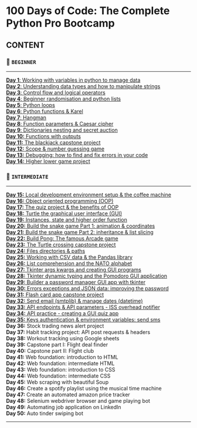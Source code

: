
# 100 Days of Code: The Complete Python Pro Bootcamp
## CONTENT
### 🔺 `BEGINNER`
___
[**Day 1**: Working with variables in python to manage data](https://github.com/Endorrfin/python-24/tree/main/complete_python_pro_bootcamp/Day%201%20Band%20name%20generator) <br/>
[**Day 2**: Understanding data types and how to manipulate strings](https://github.com/Endorrfin/python-24/tree/main/complete_python_pro_bootcamp/Day%202%20Tip%20calculator) <br/>
[**Day 3**: Control flow and logical operators](https://github.com/Endorrfin/python-24/tree/main/complete_python_pro_bootcamp/Day%203%20Treasure%20island) <br/>
[**Day 4**: Beginner randomisation and python lists](https://github.com/Endorrfin/python-24/tree/main/complete_python_pro_bootcamp/Day%204%20Rock%20paper%20scissors) <br/>
[**Day 5**: Python loops](https://github.com/Endorrfin/python-24/tree/main/complete_python_pro_bootcamp/Day%205%20Password%20generator) <br/>
[**Day 6**: Python functions & Karel](https://github.com/Endorrfin/python-24/tree/main/complete_python_pro_bootcamp/Day%206%20Escaping%20the%20maze) <br/>
[**Day 7**: Hangman](https://github.com/Endorrfin/python-24/tree/main/complete_python_pro_bootcamp/Day%207%20Hangman) <br/>
[**Day 8**: Function parameters & Caesar cipher](https://github.com/Endorrfin/python-24/tree/main/complete_python_pro_bootcamp/Day%208%20Caesar%20cipher) <br/>
[**Day 9**: Dictionaries nesting and secret auction](https://github.com/Endorrfin/python-24/tree/main/complete_python_pro_bootcamp/Day%209%20Secret%20auction) <br/>
[**Day 10:** Functions with outputs](https://github.com/Endorrfin/python-24/tree/main/complete_python_pro_bootcamp/Day%2010%20Calculator%20project) <br/>
[**Day 11:** The blackjack capstone project](https://github.com/Endorrfin/python-24/tree/main/complete_python_pro_bootcamp/Day%2011%20Blackjack%20game) <br/>
[**Day 12:** Scope & number guessing game](https://github.com/Endorrfin/python-24/tree/main/complete_python_pro_bootcamp/Day%2012%20Guess%20number) <br/>
[**Day 13:** Debugging: how to find and fix errors in your code](https://github.com/Endorrfin/python-24/tree/main/complete_python_pro_bootcamp/Day%2013%20Debugging) <br/>
[**Day 14:** Higher lower game project](https://github.com/Endorrfin/python-24/tree/main/complete_python_pro_bootcamp/Day%2014%20Higher%20or%20lower%20followers%20game/Higher%20or%20Lower%20Project) <br/>

### 🔺 `INTERMEDIATE`
***
[**Day 15:** Local development environment setup & the coffee machine](https://github.com/Endorrfin/python-24/tree/main/complete_python_pro_bootcamp/Day%2015%20Coffee%20machine%20project/Coffee%20Machine%20Project) <br/>
[**Day 16:** Object oriented programming (OOP)](https://github.com/Endorrfin/python-24/tree/main/complete_python_pro_bootcamp/Day%2016%20OOP%20Coffee%20machine) <br/>
[**Day 17:** The quiz project & the benefits of OOP](https://github.com/Endorrfin/python-24/tree/main/complete_python_pro_bootcamp/Day%2017%20Benefits%20of%20OOP%20Quiz%20project) <br/>
[**Day 18:** Turtle the graphical user interface (GUI)](https://github.com/Endorrfin/python-24/tree/main/complete_python_pro_bootcamp/Day%2018%20Turtle%20%26%20Graphical%20User%20Interface%20(GUI)) <br/>
[**Day 19:** Instances, state and higher order function](https://github.com/Endorrfin/python-24/tree/main/complete_python_pro_bootcamp/Day%2019%20Instances%20State%20%26%20Higher%20Order%20Functions) <br/>
[**Day 20:** Build the snake game Part 1: animation & coordinates](https://github.com/Endorrfin/python-24/tree/main/complete_python_pro_bootcamp/Day%2020%20Snake%20game%20part%201%3A%20animation%20%26%20coordinates) <br/>
[**Day 21:** Build the snake game Part 2: inheritance & list slicing](https://github.com/Endorrfin/python-24/tree/main/complete_python_pro_bootcamp/Day%2021%20Snake%20game%20part%202%3A%20inheritance%20%26%20list%20slicing) <br/>
[**Day 22:** Build Pong: The famous Arcade game](https://github.com/Endorrfin/python-24/tree/main/complete_python_pro_bootcamp/Day%2022%20Build%20pong%3A%20the%20famous%20Arcade%20game) <br/>
[**Day 23:** The Turtle crossing capstone project](https://github.com/Endorrfin/python-24/tree/main/complete_python_pro_bootcamp/Day%2023%20Turtle%20crossing%20capstone%20project) <br/>
[**Day 24:** Files directories & paths](https://github.com/Endorrfin/python-24/tree/main/complete_python_pro_bootcamp/Day%2024%20Files%20directories%20%26%20paths) <br/>
[**Day 25:** Working with CSV data & the Pandas library](https://github.com/Endorrfin/python-24/tree/main/complete_python_pro_bootcamp/Day%2025%20working%20with%20CSV%20data%20and%20the%20Pandas%20library)<br/>
[**Day 26:** List comprehension and the NATO alphabet](https://github.com/Endorrfin/python-24/tree/main/complete_python_pro_bootcamp/Day%2026%20List%20comprehension%20%26%20the%20NATO%20alphabet)<br/>
[**Day 27:** Tkinter args kwargs and creating GUI programs](https://github.com/Endorrfin/python-24/tree/main/complete_python_pro_bootcamp/Day%2027%20Tkinter%20args%20kwargs%20and%20creating%20GUI%20programs)<br/>
[**Day 28:** Tkinter dynamic typing and the Pomodoro GUI application](https://github.com/Endorrfin/python-24/tree/main/complete_python_pro_bootcamp/Day%2028%20Tkinter%20dynapic%20typing%20%26%20pomidoro%20GUI%20app/pomodoro%20app)<br/>
[**Day 29:** Builder a password manager GUI app with tkinter](https://github.com/Endorrfin/python-24/tree/main/complete_python_pro_bootcamp/Day%2029%20Building%20password%20manager%20GUI%20app%20with%20Tkinter)<br/>
[**Day 30:** Errors exceptions and JSON data: improving the password](https://github.com/Endorrfin/python-24/tree/main/complete_python_pro_bootcamp/Day%2030%20Errors%20exceptions%20%26%20JSON%20data)<br/>
[**Day 31:** Flash card app capstone project](https://github.com/Endorrfin/python-24/tree/main/complete_python_pro_bootcamp/Day%2031%20Flash%20card%20app/Flash-card)<br/>
[**Day 32:** Send email (smtplib) & manage dates (datetime)](https://github.com/Endorrfin/python-24/tree/main/complete_python_pro_bootcamp/Day%2032%20Send%20email%20(smtplib)%20%26%20manage%20dates%20(datetime))<br/>
[**Day 33:** API endpoints & API parameters - ISS overhead notifier](https://github.com/Endorrfin/python-24/tree/main/complete_python_pro_bootcamp/Day%2033%20API%20endpoints%20%26%20API%20parameters%20ISS%20overhead%20notifier)<br/>
[**Day 34:** API practice - creating a GUI quiz app](https://github.com/Endorrfin/python-24/tree/main/complete_python_pro_bootcamp/Day%2034%20API%20practice%20-%20creating%20a%20GUI%20quiz%20app)<br/>
[**Day 35:** Keys authentication & environment variables: send sms](https://github.com/Endorrfin/python-24/tree/main/complete_python_pro_bootcamp/Day%2035%20Keys%20authentication%20%26%20environment%20variables%20send%20sms)<br/>
**Day 36:** Stock trading news alert project<br/>
**Day 37:** Habit tracking project: API post requests & headers<br/>
**Day 38:** Workout tracking using Google sheets<br/>
**Day 39:** Capstone part I: Flight deal finder<br/>
**Day 40:** Capstone part II: Flight club<br/>
**Day 41:** Web foundation: introduction to HTML<br/>
**Day 42:** Web foundation: intermediate HTML<br/>
**Day 43:** Web foundation: introduction to CSS<br/>
**Day 44:** Web foundation: intermediate CSS<br/>
**Day 45:** Web scraping with beautiful Soup<br/>
**Day 46:** Create a spotify playlist using the musical time machine<br/>
**Day 47:** Create an automated amazon price tracker<br/>
**Day 48:** Selenium webdriver browser and game playing bot<br/>
**Day 49:** Automating job application on LinkedIn<br/>
**Day 50:** Auto tinder swiping bot<br/>


---